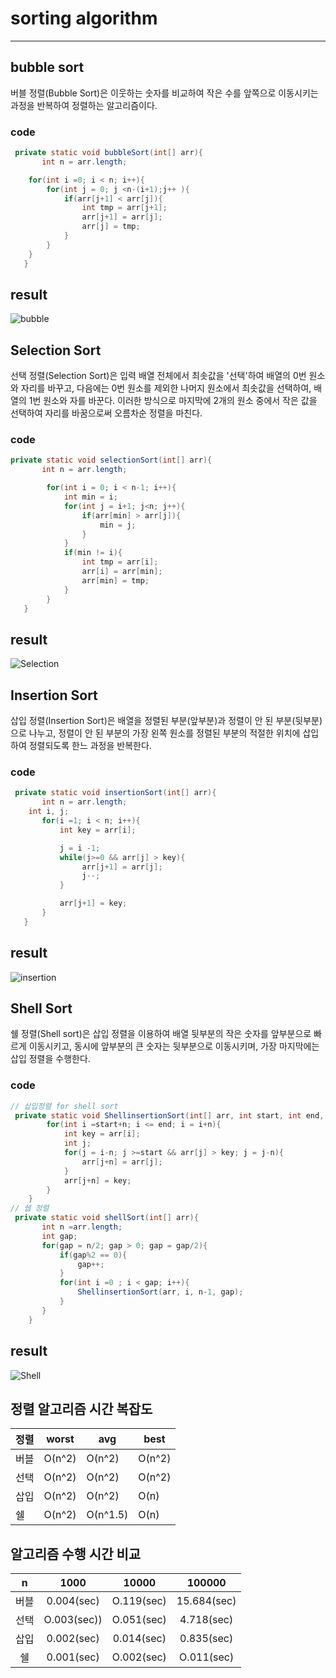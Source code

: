 # sorting algorithm
-----
## bubble sort
버블 정렬(Bubble Sort)은 이웃하는 숫자를 비교하여 작은 수를 앞쪽으로 이동시키는 과정을 반복하여 정렬하는 알고리즘이다.

### code
```java
 private static void bubbleSort(int[] arr){
       int n = arr.length;

    for(int i =0; i < n; i++){
        for(int j = 0; j <n-(i+1);j++ ){
            if(arr[j+1] < arr[j]){
                int tmp = arr[j+1];
                arr[j+1] = arr[j];
                arr[j] = tmp;
            }
        }
    }
   }
```
## result
![bubble](https://user-images.githubusercontent.com/81741589/117104062-709e2e80-adb6-11eb-8651-95f839c82987.PNG)

## Selection Sort
선택 정렬(Selection Sort)은 입력 배열 전체에서 최솟값을 '선택'하여 배열의 0번 원소와 자리를 바꾸고, 다음에는 0번 원소를 제외한 나머지 원소에서 최솟값을 선택하여, 배열의 1번 원소와 자를 바꾼다. 이러한 방식으로 마지막에 2개의 원소 중에서 작은 값을 선택하여 자리를 바꿈으로써 오름차순 정렬을 마친다.

### code
```java
private static void selectionSort(int[] arr){
       int n = arr.length;

        for(int i = 0; i < n-1; i++){
            int min = i;
            for(int j = i+1; j<n; j++){
                if(arr[min] > arr[j]){
                    min = j;
                }
            }
            if(min != i){
                int tmp = arr[i];
                arr[i] = arr[min];
                arr[min] = tmp;
            }
        }
   }

```
## result
![Selection](https://user-images.githubusercontent.com/81741589/117104505-38e3b680-adb7-11eb-90ce-b7b7bf9036b3.PNG)

## Insertion Sort
삽입 정렬(Insertion Sort)은 배열을 정렬된 부분(앞부분)과 정렬이 안 된 부분(뒷부분)으로 나누고, 정렬이 안 된 부분의 가장 왼쪽 원소를 정렬된 부분의 적절한 위치에 삽입하여 정렬되도록 한느 과정을 반복한다.

### code
```java
 private static void insertionSort(int[] arr){
       int n = arr.length;
    int i, j;
       for(i =1; i < n; i++){
           int key = arr[i];

           j = i -1;
           while(j>=0 && arr[j] > key){
                arr[j+1] = arr[j];
                j--;
           }

           arr[j+1] = key;
       }
   }
```
## result
![insertion](https://user-images.githubusercontent.com/81741589/117104571-57e24880-adb7-11eb-922b-27aefb9c30ef.PNG)

## Shell Sort
쉘 정렬(Shell sort)은 삽입 정렬을 이용하여 배열 뒷부분의 작은 숫자를 앞부분으로 빠르게 이동시키고, 동시에 앞부분의 큰 숫자는 뒷부분으로 이동시키며, 가장 마지막에는 삽입 정렬을 수행한다.

### code
```java
// 삽입정렬 for shell sort
 private static void ShellinsertionSort(int[] arr, int start, int end, int n){
        for(int i =start+n; i <= end; i = i+n){
            int key = arr[i];
            int j;
            for(j = i-n; j >=start && arr[j] > key; j = j-n){
                arr[j+n] = arr[j];
            }
            arr[j+n] = key;
        }
    }
// 쉡 정렬
 private static void shellSort(int[] arr){
       int n =arr.length;
       int gap;
       for(gap = n/2; gap > 0; gap = gap/2){
           if(gap%2 == 0){
               gap++;
           }
           for(int i =0 ; i < gap; i++){
               ShellinsertionSort(arr, i, n-1, gap);
           }
       }
    }
```
## result
![Shell](https://user-images.githubusercontent.com/81741589/117104631-75afad80-adb7-11eb-986c-1e8295aa0120.PNG)

## 정렬 알고리즘 시간 복잡도

|정렬|worst|avg|best|
|----|---|---|---|
|버블|O(n^2)|O(n^2)|O(n^2)|
|선택|O(n^2)|O(n^2)|O(n^2)|
|삽입|O(n^2)|O(n^2)|O(n)|
|쉘|O(n^2)|O(n^1.5)|O(n)|

## 알고리즘 수행 시간 비교

|n|1000|10000|100000|
|:---:|:---:|:---:|:---:|
|버블|0.004(sec)|O.119(sec)|15.684(sec)|
|선택|O.003(sec))|O.051(sec)|4.718(sec)|
|삽입|0.002(sec)|0.014(sec)|0.835(sec)|
|쉘|0.001(sec)|O.002(sec)|O.011(sec)|





